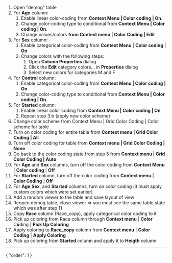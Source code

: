 1. Open "demog" table
2. For **Age** column:
    1. Enable linear color-coding from **Context Menu | Color coding | On.**
    2. Change color-coding type to conditional from **Context Menu | Color coding | On**.
    3. Change values/colors **from Context menu | Color Coding | Edit**
3. For **Sex** column:
    1. Enable categorical color-coding from **Context Menu** | **Color coding** | **On**
    2. Change colors with the following steps:
        1. Open **Column Properties** dialog
        2. Click the **Edit** category colors... in **Properties** dialog
        3. Select new colors for categories M and F
4. For **Control** column:
    1. Enable categorical color-coding from **Context Menu | Color coding | On**
    2. Change color-coding type to conditional from **Context Menu | Color coding | On**.
5. For **Started** column:
    1. Enable linear color coding from **Context Menu | Color coding | On**
    2. Repeat step 3.b (apply new color scheme)
6. Change color scheme from Context Menu | Grid Color Coding | Color scheme for table
7. Turn on color coding for entire table from **Context menu | Grid Color Coding | All**
8. Turn off color coding for table from **Context menu | Grid Color Coding | None**
9. Go back to the color coding state from step 5 from **Context menu | Grid Color Coding | Auto**
10. For **Age** and **Sex** columns, turn off the color coding from **Context Menu** | **Color coding** | **Off**
11. For **Started** column, turn off the color coding from **Context menu** | **Color Coding** | **Off**
12. For **Age**,**Sex**, and **Started** columns, turn on color coding (it must apply custom colors which were set earlier)
13. Add a random viewer to the table and save layout of view
14. Reopen demog table, close viewer => you must see the same table state which was after step 11
15. Copy **Race** column (Race_copy), apply categorical color coding to it
16. Pick up coloring from Race column through **Context menu** | **Color** C**o**ding | **Pick Up Coloring**
17. Apply coloring to **Race_copy** column from **Context menu** | **Color Coding** | **Apply Coloring**
18. Pick up coloring from **Started** column and apply it to **Heigth** column
---
{
  "order": 1
}
